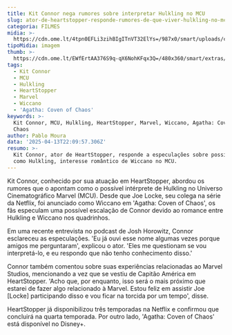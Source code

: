 ```yaml
---
title: Kit Connor nega rumores sobre interpretar Hulkling no MCU
slug: ator-de-heartstopper-responde-rumores-de-que-viver-hulkling-no-mcu
categoria: FILMES
midia: >-
  https://cdn.ome.lt/4tpn0EFLi3zihBIgITnVT32ElYs=/987x0/smart/uploads/conteudo/fotos/heartstoppervariante.jpg
tipoMidia: imagem
thumb: >-
  https://cdn.ome.lt/EWfErtAA376S9q-qX6NohKFqx3Q=/480x360/smart/extras/conteudos/heartstoppervariante.jpg
tags:
  - Kit Connor
  - MCU
  - Hulkling
  - HeartStopper
  - Marvel
  - Wiccano
  - 'Agatha: Coven of Chaos'
keywords: >-
  Kit Connor, MCU, Hulkling, HeartStopper, Marvel, Wiccano, Agatha: Coven of
  Chaos
author: Pablo Moura
data: '2025-04-13T22:09:57.306Z'
resumo: >-
  Kit Connor, ator de HeartStopper, responde a especulações sobre possível papel
  como Hulkling, interesse romântico de Wiccano no MCU.
---
```


Kit Connor, conhecido por sua atuação em HeartStopper, abordou os rumores que o apontam como o possível intérprete de Hulkling no Universo Cinematográfico Marvel (MCU). Desde que Joe Locke, seu colega na série da Netflix, foi anunciado como Wiccano em 'Agatha: Coven of Chaos', os fãs especulam uma possível escalação de Connor devido ao romance entre Hulkling e Wiccano nos quadrinhos.

Em uma recente entrevista no podcast de Josh Horowitz, Connor esclareceu as especulações. 'Eu já ouvi esse nome algumas vezes porque amigos me perguntaram', explicou o ator. 'Eles me questionam se vou interpretá-lo, e eu respondo que não tenho conhecimento disso.'

Connor também comentou sobre suas experiências relacionadas ao Marvel Studios, mencionando a vez que se vestiu de Capitão América em HeartStopper. 'Acho que, por enquanto, isso será o mais próximo que estarei de fazer algo relacionado à Marvel. Estou feliz em assistir Joe [Locke] participando disso e vou ficar na torcida por um tempo', disse.

HeartStopper já disponibilizou três temporadas na Netflix e confirmou que concluirá na quarta temporada. Por outro lado, 'Agatha: Coven of Chaos' está disponível no Disney+.
